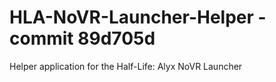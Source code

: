 # HLA-NoVR-Launcher-Helper - commit 89d705d
Helper application for the Half-Life: Alyx NoVR Launcher
